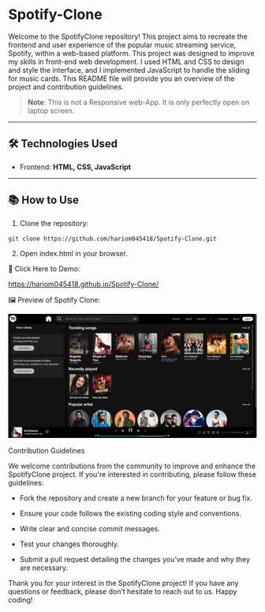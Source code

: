 # Spotify-Clone

Welcome to the SpotifyClone repository! This project aims to recreate the frontend and user experience of the popular music streaming service, Spotify, within a web-based platform. This project was designed to improve my skills in front-end web development. I used HTML and CSS to design and style the interface, and I implemented JavaScript to handle the sliding for music cards. This README file will provide you an overview of the project and contribution guidelines.

> **Note**: This is not a Responsive web-App. It is only perfectly open on laptop screen.

---

## 🛠 Technologies Used

- Frontend: **HTML, CSS, JavaScript**

---

## 📚 How to Use

1. Clone the repository:

```bash
git clone https://github.com/hariom045418/Spotify-Clone.git
```
2. Open index.html in your browser.

🚀 Click Here to Demo:


 https://hariom045418.github.io/Spotify-Clone/

🖼️ Preview of Spotify Clone:

 ![alt text](preview.png)

Contribution Guidelines

We welcome contributions from the community to improve and enhance the SpotifyClone project. If you're interested in contributing, please follow these guidelines:

- Fork the repository and create a new branch for your feature or bug fix.

- Ensure your code follows the existing coding style and conventions.

- Write clear and concise commit messages.

- Test your changes thoroughly.

- Submit a pull request detailing the changes you’ve made and why they are necessary.

Thank you for your interest in the SpotifyClone project! If you have any questions or feedback, please don’t hesitate to reach out to us. Happy coding!
